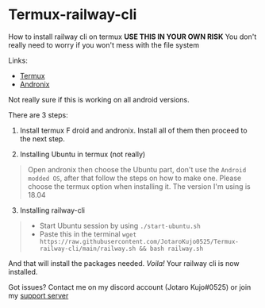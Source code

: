 # Termux-railway-cli
How to install railway cli on termux 
**USE THIS IN YOUR OWN RISK**
You don't really need to worry if you won't mess with the file system 

Links:
- [Termux](https://f-droid.org/en/packages/com.termux/)
- [Andronix](https://play.google.com/store/apps/details?id=studio.com.techriz.andronix)

Not really sure if this is working on all android versions. 

There are 3 steps:
1. Install termux F droid and andronix. Install all of them then proceed to the next step.

2. Installing Ubuntu in termux (not really)
> Open andronix then choose the Ubuntu part, don't use the `Android modded OS`, after that follow the steps on how to make one. Please choose the termux option when installing it. The version I'm using is 18.04

3. Installing railway-cli
> - Start Ubuntu session by using `./start-ubuntu.sh`
> - Paste this in the terminal `wget https://raw.githubusercontent.com/JotaroKujo0525/Termux-railway-cli/main/railway.sh && bash railway.sh`

And that will install the packages needed. *Voila!* Your railway cli is now installed.

Got issues? Contact me on my discord account (Jotaro Kujo#0525) or join my [support server](https://discord.gg/cgjW7Xr2ns) 
